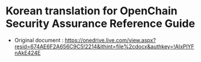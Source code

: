 # Korean translation for OpenChain  Security Assurance  Reference Guide

* Original document : https://onedrive.live.com/view.aspx?resid=674AE6F2A656C9C5!2214&ithint=file%2cdocx&authkey=!AIxPlYFnAkE424E


